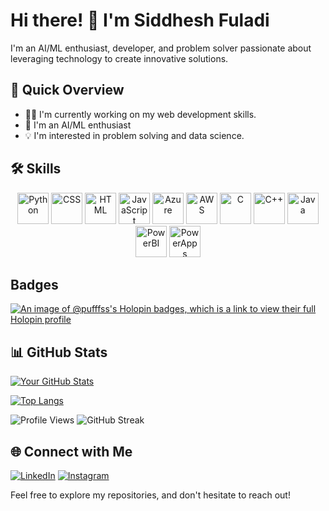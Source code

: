 # Hi there! 👋 I'm Siddhesh Fuladi
 
I'm an AI/ML enthusiast, developer, and problem solver passionate about leveraging technology to create innovative solutions.
 
## 🚀 Quick Overview
 
- 👨‍💻 I'm currently working on my web development skills.
- 🌱 I'm an AI/ML enthusiast
- 💡 I'm interested in problem solving and data science.
 
## 🛠️ Skills
<div align="center">
  <img src="https://www.python.org/static/community_logos/python-logo-master-v3-TM.png" alt="Python" height="50"/>
  <img src="https://upload.wikimedia.org/wikipedia/commons/thumb/d/d5/CSS3_logo_and_wordmark.svg/2560px-CSS3_logo_and_wordmark.svg.png" alt="CSS" height="50"/>
  <img src="https://upload.wikimedia.org/wikipedia/commons/6/61/HTML5_logo_and_wordmark.svg" alt="HTML" height="50"/>
  <img src="https://upload.wikimedia.org/wikipedia/commons/6/6a/JavaScript-logo.png" alt="JavaScript" height="50"/>
  <img src="https://upload.wikimedia.org/wikipedia/commons/a/a8/Microsoft_Azure_Logo.svg" alt="Azure" height="50"/>
  <img src="https://upload.wikimedia.org/wikipedia/commons/9/93/Amazon_Web_Services_Logo.svg" alt="AWS" height="50"/>
  <img src="https://upload.wikimedia.org/wikipedia/commons/1/19/C_Logo.png" alt="C" height="50"/>
  <img src="https://upload.wikimedia.org/wikipedia/commons/1/18/ISO_C%2B%2B_Logo.svg" alt="C++" height="50"/>
  <img src="https://upload.wikimedia.org/wikipedia/en/thumb/3/30/Java_programming_language_logo.svg/131px-Java_programming_language_logo.svg.png" alt="Java" height="50"/>
  <img src="https://img.icons8.com/color/452/power-bi.png" alt="PowerBI" height="50"/>
  <img src="https://upload.wikimedia.org/wikipedia/commons/5/53/Microsoft_PowerApps_2016_Logo.svg" alt="PowerApps" height="50"/>
</div>
 
## Badges
[![An image of @pufffss's Holopin badges, which is a link to view their full Holopin profile](https://holopin.me/pufffss)](https://holopin.io/@pufffss)

 
## 📊 GitHub Stats
 
[![Your GitHub Stats](https://github-readme-stats.vercel.app/api?username=himakshi2209&show_icons=true&count_private=true&hide=contribs,prs&theme=radical)](https://github.com/himakshi2209)
 
[![Top Langs](https://github-readme-stats.vercel.app/api/top-langs/?username=himakshi2209&layout=compact&theme=radical)](https://github.com/himakshi2209)
 
![Profile Views](https://komarev.com/ghpvc/?username=himakshi2209)
![GitHub Streak](https://github-readme-streak-stats.herokuapp.com/?user=himakshi2209&theme=radical)
 
## 🌐 Connect with Me
 
[![LinkedIn](https://img.shields.io/badge/LinkedIn-Connect-blue)](https://www.linkedin.com/in/himakshi-chaturvedi-928370223)
[![Instagram](https://img.shields.io/badge/Instagram-Follow-E4405F)](https://www.instagram.com/himakshiiii_/)
 
Feel free to explore my repositories, and don't hesitate to reach out!
 
 
<!--
**himakshi2209/himakshi2209** is a ✨ _special_ ✨ repository because its `README.md` (this file) appears on your GitHub profile.
 
Here are some ideas to get you started:
 
- 🔭 I’m currently working on ...
- 🌱 I’m currently learning ...
- 👯 I’m looking to collaborate on ...
- 🤔 I’m looking for help with ...
- 💬 Ask me about ...
- 📫 How to reach me: ...
- 😄 Pronouns: ...
- ⚡ Fun fact: ...
-->
